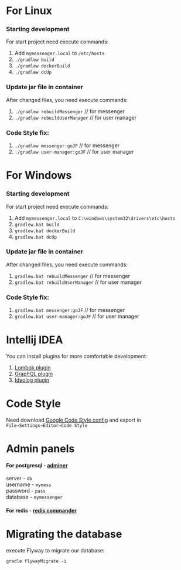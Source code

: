 # For Linux

### Starting development

For start project need execute commands:
1. Add `mymessenger.local` to `/etc/hosts`
2. `./gradlew build`
3. `./gradlew dockerBuild`
4. `./gradlew dcUp`

### Update jar file in container

After changed files, you need execute commands:
1. `./gradlew rebuildMessenger`   // for messenger
2. `./gradlew rebuildUserManager` // for user manager

### Code Style fix:
1. `./gradlew messenger:goJF`   // for messenger
2. `./gradlew user-manager:goJF` // for user manager

# For Windows

### Starting development

For start project need execute commands:
1. Add `mymessenger.local` to `С:\windows\system32\drivers\etc\hosts`
2. `gradlew.bat build`
3. `gradlew.bat dockerBuild`
4. `gradlew.bat dcUp`

### Update jar file in container

After changed files, you need execute commands:
1. `gradlew.bat rebuildMessenger`   // for messenger
2. `gradlew.bat rebuildUserManager` // for user manager

### Code Style fix:
1. `gradlew.bat messenger:goJF`   // for messenger
2. `gradlew.bat user-manager:goJF` // for user manager

# Intellij IDEA

You can install plugins for more comfortable development:

1. [Lombok plugin](https://plugins.jetbrains.com/plugin/6317-lombok/)
2. [GraphQL plugin](https://plugins.jetbrains.com/plugin/8097-js-graphql/)
3. [Ideolog plugin](https://plugins.jetbrains.com/plugin/9746-ideolog/)

# Code Style
Need download [Google Code Style config](https://raw.githubusercontent.com/google/styleguide/gh-pages/intellij-java-google-style.xml)
and export in `File→Settings→Editor→Code Style`

# Admin panels

#### For postgresql - [adminer](http://localhost/adminer)<br>
server - `db`<br>
username - `mymess`<br>
password - `pass`<br>
database - `mymessenger`<br>

#### For redis - [redis commander](http://localhost:8082/)

# Migrating the database
execute Flyway to migrate our database:

`gradle flywayMigrate -i`
